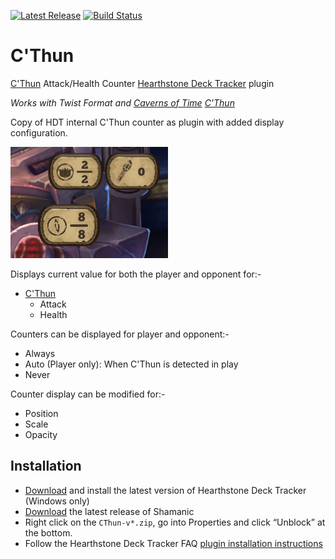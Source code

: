 [![Latest Release](https://img.shields.io/github/release-pre/batstyx/CThun.svg)](https://github.com/batstyx/CThun/releases) [![Build Status](https://github.com/batstyx/CThun/actions/workflows/build-and-release-on-push-or-pull-request.yml/badge.svg)](https://github.com/batstyx/CThun/actions/workflows/build-and-release-on-push-or-pull-request.yml)

# C'Thun

[C'Thun](https://hearthstone.blizzard.com/en-gb/cards/38857-cthun) Attack/Health Counter [Hearthstone Deck Tracker](https://hsdecktracker.net/) plugin

*Works with Twist Format and [Caverns of Time](https://hearthstone.blizzard.com/en-gb/cards?set=caverns-of-time) [C'Thun](https://hearthstone.blizzard.com/en-gb/cards/102680-cthun)*

Copy of HDT internal C'Thun counter as plugin with added display configuration.

![Counter relative to HDT Spell/Jade counters](screenshots/cthun-relative-to-hdt-counters.png)

Displays current value for both the player and opponent for:-

- [C'Thun](https://hearthstone.blizzard.com/en-gb/cards/38857-cthun)
  - Attack
  - Health

Counters can be displayed for player and opponent:-

- Always
- Auto (Player only): When C'Thun is detected in play
- Never

Counter display can be modified for:-

- Position
- Scale
- Opacity

## Installation

- [Download](https://hsreplay.net/downloads/) and install the latest version of Hearthstone Deck Tracker (Windows only)
- [Download](https://github.com/batstyx/CThun/releases/latest) the latest release of Shamanic
- Right click on the `CThun-v*.zip`, go into Properties and click “Unblock” at the bottom.
- Follow the Hearthstone Deck Tracker FAQ [plugin installation instructions](https://github.com/HearthSim/Hearthstone-Deck-Tracker/wiki/Available-Plugins)
